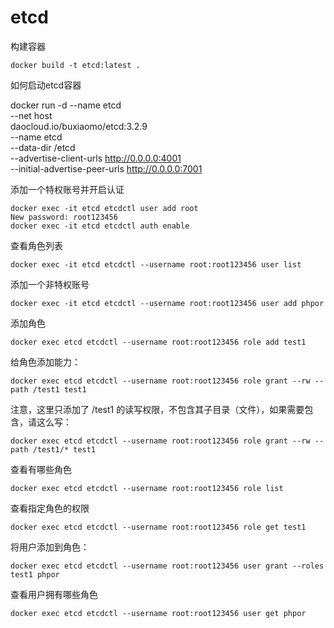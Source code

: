 # etcd

构建容器

    docker build -t etcd:latest .

如何启动etcd容器

docker run -d --name etcd \
--net host \
daocloud.io/buxiaomo/etcd:3.2.9 \
--name etcd \
--data-dir /etcd \
--advertise-client-urls http://0.0.0.0:4001 \
--initial-advertise-peer-urls http://0.0.0.0:7001

添加一个特权账号并开启认证

    docker exec -it etcd etcdctl user add root
    New password: root123456
    docker exec -it etcd etcdctl auth enable

查看角色列表

    docker exec -it etcd etcdctl --username root:root123456 user list

添加一个非特权账号

    docker exec -it etcd etcdctl --username root:root123456 user add phpor
添加角色

    docker exec etcd etcdctl --username root:root123456 role add test1

给角色添加能力：

    docker exec etcd etcdctl --username root:root123456 role grant --rw --path /test1 test1
注意，这里只添加了 /test1 的读写权限，不包含其子目录（文件），如果需要包含，请这么写：

    docker exec etcd etcdctl --username root:root123456 role grant --rw --path /test1/* test1

查看有哪些角色

    docker exec etcd etcdctl --username root:root123456 role list

查看指定角色的权限

    docker exec etcd etcdctl --username root:root123456 role get test1

将用户添加到角色：

    docker exec etcd etcdctl --username root:root123456 user grant --roles test1 phpor

查看用户拥有哪些角色

    docker exec etcd etcdctl --username root:root123456 user get phpor
